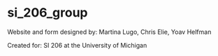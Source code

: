 si_206_group
============

Website and form designed by:
Martina Lugo, Chris Elie, Yoav Helfman

Created for:
SI 206 at the University of Michigan
